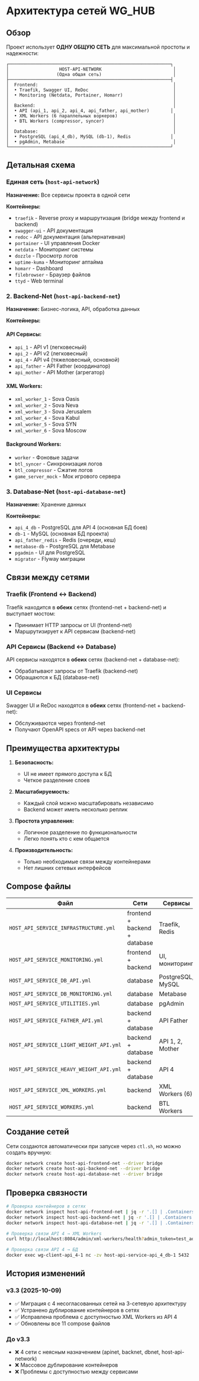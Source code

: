 # Архитектура сетей WG_HUB

## Обзор

Проект использует **ОДНУ ОБЩУЮ СЕТЬ** для максимальной простоты и надежности:

```
┌─────────────────────────────────────────────────────────────┐
│                   HOST-API-NETWORK                           │
│                  (Одна общая сеть)                           │
├─────────────────────────────────────────────────────────────┤
│  Frontend:                                                   │
│  • Traefik, Swagger UI, ReDoc                                │
│  • Monitoring (Netdata, Portainer, Homarr)                   │
│                                                              │
│  Backend:                                                    │
│  • API (api_1, api_2, api_4, api_father, api_mother)        │
│  • XML Workers (6 параллельных воркеров)                     │
│  • BTL Workers (compressor, syncer)                          │
│                                                              │
│  Database:                                                   │
│  • PostgreSQL (api_4_db), MySQL (db-1), Redis               │
│  • pgAdmin, Metabase                                         │
└─────────────────────────────────────────────────────────────┘
```

## Детальная схема

### Единая сеть (`host-api-network`)

**Назначение:** Все сервисы проекта в одной сети

**Контейнеры:**
- `traefik` - Reverse proxy и маршрутизация (bridge между frontend и backend)
- `swagger-ui` - API документация
- `redoc` - API документация (альтернативная)
- `portainer` - UI управления Docker
- `netdata` - Мониторинг системы
- `dozzle` - Просмотр логов
- `uptime-kuma` - Мониторинг аптайма
- `homarr` - Dashboard
- `filebrowser` - Браузер файлов
- `ttyd` - Web terminal

### 2. Backend-Net (`host-api-backend-net`)

**Назначение:** Бизнес-логика, API, обработка данных

**Контейнеры:**

#### API Сервисы:
- `api_1` - API v1 (легковесный)
- `api_2` - API v2 (легковесный)
- `api_4` - API v4 (тяжеловесный, основной)
- `api_father` - API Father (координатор)
- `api_mother` - API Mother (агрегатор)

#### XML Workers:
- `xml_worker_1` - Sova Oasis
- `xml_worker_2` - Sova Neva
- `xml_worker_3` - Sova Jerusalem
- `xml_worker_4` - Sova Kabul
- `xml_worker_5` - Sova SYN
- `xml_worker_6` - Sova Moscow

#### Background Workers:
- `worker` - Фоновые задачи
- `btl_syncer` - Синхронизация логов
- `btl_compressor` - Сжатие логов
- `game_server_mock` - Мок игрового сервера

### 3. Database-Net (`host-api-database-net`)

**Назначение:** Хранение данных

**Контейнеры:**
- `api_4_db` - PostgreSQL для API 4 (основная БД боев)
- `db-1` - MySQL (основная БД проекта)
- `api_father_redis` - Redis (очереди, кеш)
- `metabase-db` - PostgreSQL для Metabase
- `pgadmin` - UI для PostgreSQL
- `migrator` - Flyway миграции

## Связи между сетями

### Traefik (Frontend ↔ Backend)
Traefik находится в **обеих** сетях (frontend-net + backend-net) и выступает мостом:
- Принимает HTTP запросы от UI (frontend-net)
- Маршрутизирует к API сервисам (backend-net)

### API Сервисы (Backend ↔ Database)
API сервисы находятся в **обеих** сетях (backend-net + database-net):
- Обрабатывают запросы от Traefik (backend-net)
- Обращаются к БД (database-net)

### UI Сервисы
Swagger UI и ReDoc находятся в **обеих** сетях (frontend-net + backend-net):
- Обслуживаются через frontend-net
- Получают OpenAPI specs от API через backend-net

## Преимущества архитектуры

1. **Безопасность:**
   - UI не имеет прямого доступа к БД
   - Четкое разделение слоев

2. **Масштабируемость:**
   - Каждый слой можно масштабировать независимо
   - Backend может иметь несколько реплик

3. **Простота управления:**
   - Логичное разделение по функциональности
   - Легко понять кто с кем общается

4. **Производительность:**
   - Только необходимые связи между контейнерами
   - Нет лишних сетевых интерфейсов

## Compose файлы

| Файл | Сети | Сервисы |
|------|------|---------|
| `HOST_API_SERVICE_INFRASTRUCTURE.yml` | frontend + backend + database | Traefik, Redis |
| `HOST_API_SERVICE_MONITORING.yml` | frontend + backend | UI, мониторинг |
| `HOST_API_SERVICE_DB_API.yml` | database | PostgreSQL, MySQL |
| `HOST_API_SERVICE_DB_MONITORING.yml` | database | Metabase |
| `HOST_API_SERVICE_UTILITIES.yml` | database | pgAdmin |
| `HOST_API_SERVICE_FATHER_API.yml` | backend + database | API Father |
| `HOST_API_SERVICE_LIGHT_WEIGHT_API.yml` | backend + database | API 1, 2, Mother |
| `HOST_API_SERVICE_HEAVY_WEIGHT_API.yml` | backend + database | API 4 |
| `HOST_API_SERVICE_XML_WORKERS.yml` | backend | XML Workers (6) |
| `HOST_API_SERVICE_WORKERS.yml` | backend | BTL Workers |

## Создание сетей

Сети создаются автоматически при запуске через `ctl.sh`, но можно создать вручную:

```bash
docker network create host-api-frontend-net --driver bridge
docker network create host-api-backend-net --driver bridge
docker network create host-api-database-net --driver bridge
```

## Проверка связности

```bash
# Проверка контейнеров в сетях
docker network inspect host-api-frontend-net | jq -r '.[] | .Containers | to_entries[] | .value.Name'
docker network inspect host-api-backend-net | jq -r '.[] | .Containers | to_entries[] | .value.Name'
docker network inspect host-api-database-net | jq -r '.[] | .Containers | to_entries[] | .value.Name'

# Проверка связи API 4 → XML Workers
curl http://localhost:8084/admin/xml-workers/health?admin_token=test_admin_token_123

# Проверка связи API 4 → БД
docker exec wg-client-api_4-1 nc -zv host-api-service-api_4_db-1 5432
```

## История изменений

### v3.3 (2025-10-09)
- ✅ Миграция с 4 несогласованных сетей на 3-сетевую архитектуру
- ✅ Устранено дублирование контейнеров в сетях
- ✅ Исправлена проблема с доступностью XML Workers из API 4
- ✅ Обновлены все 11 compose файлов

### До v3.3
- ❌ 4 сети с неясным назначением (apinet, backnet, dbnet, host-api-network)
- ❌ Массовое дублирование контейнеров
- ❌ Проблемы с доступностью между сервисами


